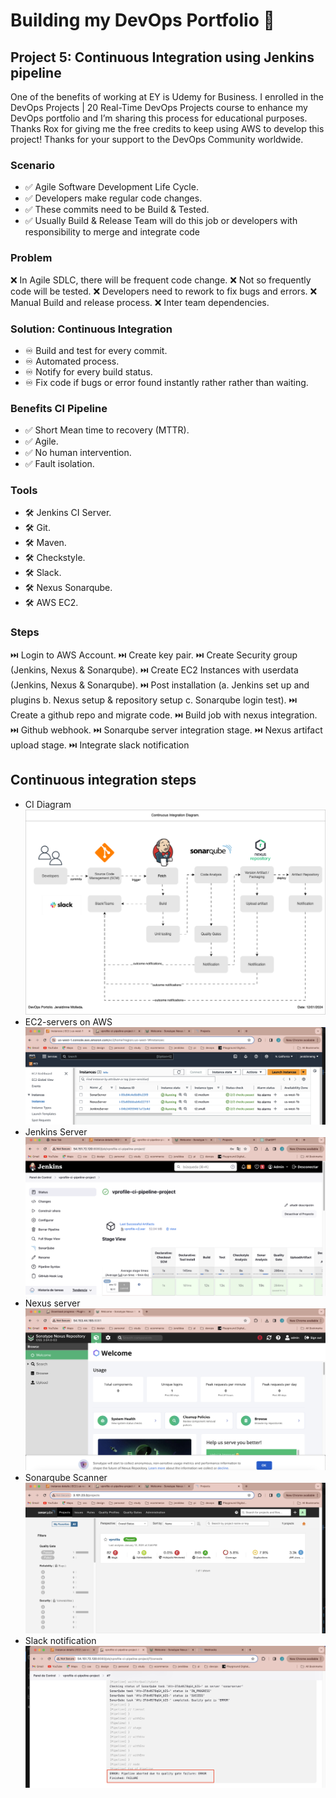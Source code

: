 # Building my DevOps Portfolio 🚀

## Project 5: Continuous Integration using Jenkins pipeline

One of the benefits of working at EY is Udemy for Business. I enrolled in the DevOps Projects | 20 Real-Time DevOps Projects course to enhance my DevOps portfolio and I’m sharing this process for educational purposes.
Thanks Rox for giving me the free credits to keep using AWS to develop this project! Thanks for your support to the DevOps Community worldwide. 


### Scenario
- ✅ Agile Software Development Life Cycle.
- ✅ Developers make regular code changes.
- ✅ These commits need to be Build & Tested.
- ✅ Usually Build & Release Team will do this job or developers with responsibility to merge and integrate code


### Problem
❌ In Agile SDLC, there will be frequent code change.
❌ Not so frequently code will be tested.
❌ Developers need to rework to fix bugs and errors.
❌ Manual Build and release process.
❌ Inter team dependencies.


###  Solution: Continuous Integration
- ♾️ Build and test for every commit.
- ♾️ Automated process.
- ♾️ Notify for every build status.
- ♾️ Fix code if bugs or error found instantly rather rather than waiting.


###  Benefits CI Pipeline 
- ✅ Short Mean time to recovery (MTTR).
- ✅ Agile.
- ✅ No human intervention.
- ✅ Fault isolation.

###  Tools
- 🛠️ Jenkins CI Server.
- 🛠️ Git.
- 🛠️ Maven.
- 🛠️ Checkstyle.
- 🛠️ Slack.
- 🛠️ Nexus Sonarqube.
- 🛠️ AWS EC2.

### Steps
⏭️ Login to AWS Account.
⏭️ Create key pair.
⏭️ Create Security group (Jenkins, Nexus & Sonarqube).
⏭️ Create EC2 Instances with userdata (Jenkins, Nexus & Sonarqube).
⏭️ Post installation (a. Jenkins set up and plugins b. Nexus setup & repository setup c. Sonarqube login test).
⏭️ Create a github repo and migrate code.
⏭️ Build job with nexus integration.
⏭️ Github webhook.
⏭️ Sonarqube server integration stage.
⏭️ Nexus artifact upload stage.
⏭️ Integrate slack notification


## Continuous integration steps
- CI Diagram
![Diagram](images/CI-jenkins.drawio.png)
- EC2-servers on AWS
![AWS](images/EC2-instances.png)
- Jenkins Server
![Jenkins](images/jenkins.png)
- Nexus server
![nexus](images/nexusserver.png)
- Sonarqube Scanner
![sonar](images/sonarqubescanner.png)
- Slack notification
![RabbitMQ](images/pipeline-failure.png)



